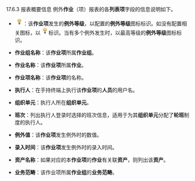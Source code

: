 17.6.3	报表概要信息
例外**作业**（项）报表的各**列表项**字段的信息说明如下。
* ![](./images/图标.png)：该**作业项**发生的**例外等级**，以配置的**例外等级**图标标识。如没有配置相关图标，以![](./images/图标.png)标识。当有多个例外发生时，以最高等级的**例外等级**图标标识。

* **作业组名称**：该**作业项**所属**作业组**。

* **作业名称**：该**作业项**所属**作业**。

* **作业项名称**：该**作业项**的名称。

* **执行人**：在手持终端上执行该**作业项**的**人员**的用户名。

* **组织单元**：执行人所在**组织单元**。

* **班次**：列出执行人登录时选择的班次信息，适用于为其**组织单元**分配了**轮班**制度的执行人。

* **例外值**：该**作业项**发生例外时的数值。

* **录入时间**：该**作业项**发生例外时的录入时间。

* **资产名称**：如果对应的本**作业项**的**作业**有关联**资产**，则列出该**资产**。

* **业务范畴**：该作业项所属**作业组**的**业务范畴**。